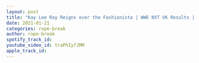 ```yaml
---
layout: post
title: "Kay Lee Ray Reigns over the Fashionista | WWE NXT UK Results | Fatal 4 Way next week"
date: 2021-01-21
categories: rope-break
author: rope-break
spotify_track_id: 
youtube_video_id: traPhIyfJMM
apple_track_id: 
---
```


